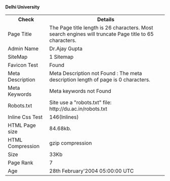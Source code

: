 <html>
<body>
<b>Delhi University</b>
<table>
<tr>
<th> Check </th>
<th> Details</th>
</tr>
<tr>
<td>Page Title</td>
<td>
The Page title length  is 26 characters. Most search engines will truncate Page title to 65 characters.</td>
</tr>
<tr>
<td>Admin Name</td>
<td>Dr.Ajay Gupta</td>
</tr>
<tr>
<td>SiteMap</td>
<td> 1 Sitemap </td>
</tr>
<tr>
<td> Favicon Test </td>
<td> Found </td>
</tr>
<tr>
<td>Meta Description</td> 
<td>Meta Description not Found : The meta description length of page is 0 characters.</td>
</tr>
<tr>
<td>Meta Keywords</td>
<td>Meta keywords not Found</td>
</tr>
<tr>
<td>Robots.txt</td>
<td>
Site use a "robots.txt" file: http://du.ac.in/robots.txt</td>
</tr>
<tr>
<td>Inline Css Test</td>
<td>146(Inlines)</td>
</tr>
<tr>
<td>HTML Page size</td>
<td>84.68kb.</td>
</tr>
<tr>
<td>HTML Compression </td>
<td>gzip compression</td>
</tr>
<tr>
<td> Size </td>
<td>33Kb</td>
</tr>
<tr>
<td>Page Rank</td>
<td>7</td>
</tr>
<tr>
<td>Age</td>
<td>28th February'2004 05:00:00 UTC</td>
</tr>


</table>
<body/>
<html/>
